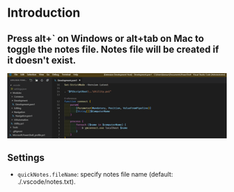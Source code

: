 # Introduction
## Press alt+` on Windows or alt+tab on Mac to toggle the notes file. Notes file will be created if it doesn't exist.

![Quick Notes Feature](assets/demo.gif)

## Settings
* `quickNotes.fileName`: specify notes file name (default: ./.vscode/notes.txt).